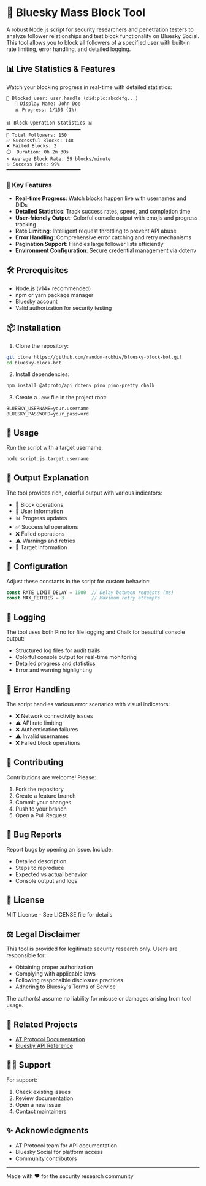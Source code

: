 # 🚫 Bluesky Mass Block Tool

A robust Node.js script for security researchers and penetration testers to analyze follower relationships and test block functionality on Bluesky Social. This tool allows you to block all followers of a specified user with built-in rate limiting, error handling, and detailed logging.

## 📊 Live Statistics & Features

Watch your blocking progress in real-time with detailed statistics:

```
🚫 Blocked user: user.handle (did:plc:abcdefg...)
   👤 Display Name: John Doe
   📊 Progress: 1/150 (1%)

📊 Block Operation Statistics 📊
━━━━━━━━━━━━━━━━━━━━━━━━━━━
🎯 Total Followers: 150
✅ Successful Blocks: 148
❌ Failed Blocks: 2
⏱️  Duration: 0h 2m 30s
⚡ Average Block Rate: 59 blocks/minute
✨ Success Rate: 99%
━━━━━━━━━━━━━━━━━━━━━━━━━━━
```

### 🌟 Key Features

- **Real-time Progress**: Watch blocks happen live with usernames and DIDs
- **Detailed Statistics**: Track success rates, speed, and completion time
- **User-friendly Output**: Colorful console output with emojis and progress tracking
- **Rate Limiting**: Intelligent request throttling to prevent API abuse
- **Error Handling**: Comprehensive error catching and retry mechanisms
- **Pagination Support**: Handles large follower lists efficiently
- **Environment Configuration**: Secure credential management via dotenv

## 🛠️ Prerequisites

- Node.js (v14+ recommended)
- npm or yarn package manager
- Bluesky account
- Valid authorization for security testing

## 📦 Installation

1. Clone the repository:
```bash
git clone https://github.com/random-robbie/bluesky-block-bot.git
cd bluesky-block-bot
```

2. Install dependencies:
```bash
npm install @atproto/api dotenv pino pino-pretty chalk
```

3. Create a `.env` file in the project root:
```env
BLUESKY_USERNAME=your.username
BLUESKY_PASSWORD=your_password
```

## 🚀 Usage

Run the script with a target username:
```bash
node script.js target.username
```

## 🎨 Output Explanation

The tool provides rich, colorful output with various indicators:
- 🚫 Block operations
- 👤 User information
- 📊 Progress updates
- ✅ Successful operations
- ❌ Failed operations
- ⚠️ Warnings and retries
- 🎯 Target information

## 🔧 Configuration

Adjust these constants in the script for custom behavior:

```javascript
const RATE_LIMIT_DELAY = 1000  // Delay between requests (ms)
const MAX_RETRIES = 3          // Maximum retry attempts
```

## 📝 Logging

The tool uses both Pino for file logging and Chalk for beautiful console output:
- Structured log files for audit trails
- Colorful console output for real-time monitoring
- Detailed progress and statistics
- Error and warning highlighting

## 🔄 Error Handling

The script handles various error scenarios with visual indicators:
- ❌ Network connectivity issues
- ⚠️ API rate limiting
- ❌ Authentication failures
- ⚠️ Invalid usernames
- ❌ Failed block operations

## 🤝 Contributing

Contributions are welcome! Please:

1. Fork the repository
2. Create a feature branch
3. Commit your changes
4. Push to your branch
5. Open a Pull Request

## 🐛 Bug Reports

Report bugs by opening an issue. Include:
- Detailed description
- Steps to reproduce
- Expected vs actual behavior
- Console output and logs

## 📜 License

MIT License - See LICENSE file for details

## ⚖️ Legal Disclaimer

This tool is provided for legitimate security research only. Users are responsible for:
- Obtaining proper authorization
- Complying with applicable laws
- Following responsible disclosure practices
- Adhering to Bluesky's Terms of Service

The author(s) assume no liability for misuse or damages arising from tool usage.

## 🔗 Related Projects

- [AT Protocol Documentation](https://atproto.com/docs)
- [Bluesky API Reference](https://github.com/bluesky-social/atproto)

## 🙋‍♂️ Support

For support:
1. Check existing issues
2. Review documentation
3. Open a new issue
4. Contact maintainers

## ✨ Acknowledgments

- AT Protocol team for API documentation
- Bluesky Social for platform access
- Community contributors

---
Made with ❤️ for the security research community
